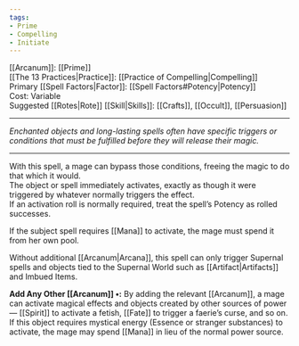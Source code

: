 ```yaml
---
tags:
- Prime
- Compelling
- Initiate
---
```


[[Arcanum]]: [[Prime]]\
[[The 13 Practices|Practice]]: [[Practice of Compelling|Compelling]]\
Primary [[Spell Factors|Factor]]: [[Spell Factors#Potency|Potency]]\
Cost: Variable\
Suggested [[Rotes|Rote]] [[Skill|Skills]]: [[Crafts]], [[Occult]], [[Persuasion]]

---

_Enchanted objects and long-lasting spells often have specific triggers or conditions that must be fulfilled before they will release their magic._

---

With this spell, a mage can bypass those conditions, freeing the magic to do that which it would.\
The object or spell immediately activates, exactly as though it were triggered by whatever normally triggers the effect.\
If an activation roll is normally required, treat the spell’s Potency as rolled successes.

If the subject spell requires [[Mana]] to activate, the mage must spend it from her own pool.

Without additional [[Arcanum|Arcana]], this spell can only trigger Supernal spells and objects tied to the Supernal World such as [[Artifact|Artifacts]] and Imbued Items.

**Add Any Other [[Arcanum]] •:** By adding the relevant [[Arcanum]], a mage can activate magical effects and objects created by other sources of power — [[Spirit]] to activate a fetish, [[Fate]] to trigger a faerie’s curse, and so on. If this object requires mystical energy (Essence or stranger substances) to activate, the mage may spend [[Mana]] in lieu of the normal power source.